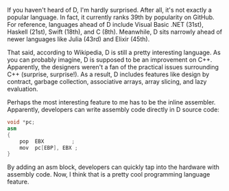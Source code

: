 If you haven't heard of D, I'm hardly surprised. After all, it's 
not exactly a popular language. In fact, it currently ranks 39th by 
popularity on GitHub. For reference, languages ahead of D include 
Visual Basic .NET (31st), Haskell (21st), Swift (18th), and C (8th). 
Meanwhile, D sits narrowly ahead of newer languages like Julia (43rd) 
and Elixir (45th).

That said, according to Wikipedia, D is still a pretty interesting 
language. As you can probably imagine, D is supposed to be an 
improvement on C++. Apparently, the designers weren't a fan of the 
practical issues surrounding C++ (surprise, surprise!). As a result, 
D includes features like design by contract, garbage collection, 
associative arrays, array slicing, and lazy evaluation.

Perhaps the most interesting feature to me has to be the inline 
assembler. Apparently, developers can write assembly code directly 
in D source code:

```d
void *pc;
asm
{
    pop  EBX         ;
    mov  pc[EBP], EBX ; 
}
```

By adding an asm block, developers can quickly tap into the hardware 
with assembly code. Now, I think that is a pretty cool programming 
language feature.
